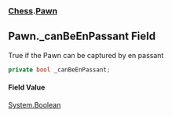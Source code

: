### [Chess](Chess.md 'Chess').[Pawn](Chess.Pawn.md 'Chess.Pawn')

## Pawn._canBeEnPassant Field

True if the Pawn can be captured by en passant

```csharp
private bool _canBeEnPassant;
```

#### Field Value
[System.Boolean](https://docs.microsoft.com/en-us/dotnet/api/System.Boolean 'System.Boolean')